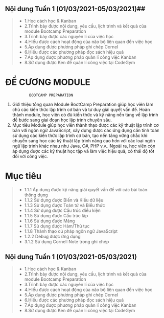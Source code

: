 ## Nội dung Tuần 1 (01/03/2021-05/03/2021)##
>- 1.Học cách học & Kanban
>- 2.Trình bày được nội dung, yêu cầu, lịch trình và kết quả của module Bootcamp Preparation
>- 3.Trình bày được các nguyên lí của việc học
>- 4.Hiểu được cách hoạt động của não bộ liên quan đến việc học
>- 5.Áp dụng được phương pháp ghi chép Cornel
>- 6.Hiểu được các phương pháp đọc sách hiệu quả
>- 7.Áp dụng được phương pháp quản lí công việc Kanban
>- 8.Sử dụng được Ken để quản lí công việc tại CodeGym
#                ĐỀ CƯƠNG MODULE
               BOOTCAMP PREPARATION
1. Giới thiệu tổng quan
   Module BootCamp Preparation giúp học viên làm chủ các kiến thức lập trình cơ bản
   và tư duy giải quyết vấn đề. Hoàn thành module, học viên có đủ kiến thức và kỹ năng
   nền tảng về lập trình để bước sang giai đoạn học lập trình chuyên sâu.
2. Mục tiêu
   Module giúp học viên thành thạo được các kỹ thuật lập trình cơ bản với ngôn ngữ
   JavaScript, xây dựng được các ứng dụng cần tính toán sử dụng các kiến thức lập trình
   cơ bản, tạo nền tảng vững chắc khi chuyển sang học các kỹ thuật lập trình nâng cao
   hơn với các loại ngôn ngữ lập trình khác nhau như Java, C#, PHP v.v.. Ngoài ra, học
   viên còn áp dụng được các kỹ thuật học tập và làm việc hiệu quả, có thái độ tốt đối
   với công việc.
# Mục tiêu
>- 1.1.1 Áp dụng được kỹ năng giải quyết vấn đề với các bài toán thông dụng
>- 1.1.2 Sử dụng được Biến và Kiểu dữ liệu
>- 1.1.3 Sử dụng được Toán tử và Biểu thức
>- 1.1.4 Sử dụng được Cấu trúc điều kiện
>- 1.1.5 Sử dụng được Cấu trúc lặp
>- 1.1.6 Sử dụng được Mảng
>- 1.1.7 Sử dụng được Hàm/Thủ tục
>- 1.1.8 Thành thạo cú pháp ngôn ngữ JavaScript
>- 1.2.2 Debug được ứng dụng
>- 3.1.2 Sử dụng Cornell Note trong ghi chép
## Nội dung Tuần 1 (01/03/2021-05/03/2021)
>- 1.Học cách học & Kanban
>- 2.Trình bày được nội dung, yêu cầu, lịch trình và kết quả của module Bootcamp Preparation
>- 3.Trình bày được các nguyên lí của việc học
>- 4.Hiểu được cách hoạt động của não bộ liên quan đến việc học
>- 5.Áp dụng được phương pháp ghi chép Cornel
>- 6.Hiểu được các phương pháp đọc sách hiệu quả
>- 7.Áp dụng được phương pháp quản lí công việc Kanban
>- 8.Sử dụng được Ken để quản lí công việc tại CodeGym

